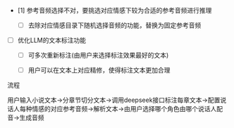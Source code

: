 - [1] 参考音频选择不对，要挑选对应情感下较为合适的参考音频进行推理
	- [ ] 去除对应情感目录下随机选择音频的功能，替换为固定参考音频


- [ ] 优化LLM的文本标注功能
	- [ ] 可多次重新标注(由用户来选择标注效果最好的文本)
	- [ ] 用户可以在文本上对应精修，使得标注文本更加合理


流程

用户输入小说文本->分章节切分文本->调用deepseek接口标注每章文本->配置说话人每种情感的对应参考音频->解析文本->由用户选择哪个角色由哪个说话人配音->生成音频